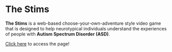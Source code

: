 # The Stims

**The Stims** is a web-based choose-your-own-adventure style video game that is designed to help neurotypical individuals understand the experiences of people with **Autism Spectrum Disorder (ASD)**.

[Click here](https://skiffie125.github.io/theStims/) to access the page!
